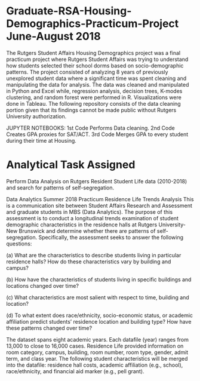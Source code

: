 # Graduate-RSA-Housing-Demographics-Practicum-Project June-August 2018
The Rutgers Student Affairs Housing Demographics project was a final practicum project where Rutgers Student Affairs was trying to understand how students selected their school dorms based on socio-demographic patterns. The project consisted of analyzing 8 years of previously unexplored student data where a significant time was spent cleaning and manipulating the data for analysis. The data was cleaned and manipulated in Python and Excel while, regression analysis, decision trees, K-modes clustering, and random forest were performed in R. Visualizations were done in Tableau. The following repository consists of the data cleaning portion given that its findings cannot be made public without Rutgers University authorization.

JUPYTER NOTEBOOKS:
1st Code Performs Data cleaning.
2nd Code Creates GPA proxies for SAT/ACT.
3rd Code Merges GPA to every student during their time at Housing. 
# Analytical Task Assigned
Perform Data Analysis on Rutgers Resident Student Life data (2010-2018) and search for patterns of self-segregation.

Data Analytics Summer 2018 Practicum Residence Life Trends Analysis This is a communication site between Student Affairs Research and Assessment and graduate students in MBS (Data Analytics). The purpose of this assessment is to conduct a longitudinal trends examination of student demographic characteristics in the residence halls at Rutgers University-New Brunswick and determine whether there are patterns of self-segregation. Specifically, the assessment seeks to answer the following questions:

(a) What are the characteristics to describe students living in particular residence halls? How do these characteristics vary by building and campus?

(b) How have the characteristics of students living in specific buildings and locations changed over time?

(c) What characteristics are most salient with respect to time, building and location?

(d) To what extent does race/ethnicity, socio-economic status, or academic affiliation predict students’ residence location and building type? How have these patterns changed over time?

The dataset spans eight academic years. Each datafile (year) ranges from 13,000 to close to 16,000 cases. Residence Life provided information on room category, campus, building, room number, room type, gender, admit term, and class year. The following student characteristics will be merged into the datafile: residence hall costs, academic affiliation (e.g., school), race/ethnicity, and financial aid marker (e.g., pell grant).

